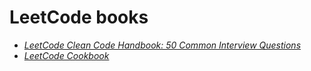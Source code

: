 # LeetCode books

* [_LeetCode Clean Code Handbook: 50 Common Interview Questions_](./books/LeetCode%20Clean%20Code%20Handbook%2050%20Common%20Interview%20Questions%20(LeetCode)%20(Z-Library).pdf)
* [_LeetCode Cookbook_](./books/Leetcode%20Cookbook%20(it-ebooks)%20(Z-Library).epub)